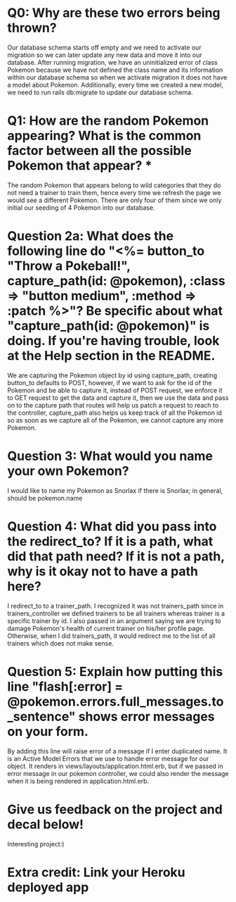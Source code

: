 # Q0: Why are these two errors being thrown?
Our database schema starts off empty and we need to activate our migration so we can later update any new data and move it into our database. After running migration, we have an uninitialized error of class Pokemon because we have not defined the class name and its information within our database schema so when we activate migration it does not have a model about Pokemon. Additionally, every time we created a new model, we need to run rails db:migrate to update our database schema.
# Q1: How are the random Pokemon appearing? What is the common factor between all the possible Pokemon that appear? *
The random Pokemon that appears belong to wild categories that they do not need a trainer to train them, hence every time we refresh the page we would see a different Pokemon. There are only four of them since we only initial our seeding of 4 Pokemon into our database.
# Question 2a: What does the following line do "<%= button_to "Throw a Pokeball!", capture_path(id: @pokemon), :class => "button medium", :method => :patch %>"? Be specific about what "capture_path(id: @pokemon)" is doing. If you're having trouble, look at the Help section in the README.
We are capturing the Pokemon object by id using capture_path, creating button_to defaults to POST, however, if we want to ask for the id of the Pokemon and be able to capture it, instead of POST request, we enforce it to GET request to get the data and capture it, then we use the data and pass on to the capture path that routes will help us patch a request to reach to the controller, capture_path also helps us keep track of all the Pokemon id so as soon as we capture all of the Pokemon, we cannot capture any more Pokemon.
# Question 3: What would you name your own Pokemon?
I would like to name my Pokemon as Snorlax if there is Snorlax; in general, should be pokemon.name
# Question 4: What did you pass into the redirect_to? If it is a path, what did that path need? If it is not a path, why is it okay not to have a path here?
I redirect_to to a trainer_path. I recognized it was not trainers_path since in trainers_controller we defined trainers to be all trainers whereas trainer is a specific trainer by id. I also passed in an argument saying we are trying to damage Pokemon's health of current trainer on his/her profile page. Otherwise, when I did trainers_path, it would redirect me to the list of all trainers which does not make sense.
# Question 5: Explain how putting this line "flash[:error] = @pokemon.errors.full_messages.to_sentence" shows error messages on your form.
By adding this line will raise error of a message if I enter duplicated name. It is an Active Model Errors that we use to handle error message for our object. It renders in views/layouts/application.html.erb, but if we passed in error message in our pokemon controller, we could also render the message when it is being rendered in application.html.erb.
# Give us feedback on the project and decal below!
Interesting project:)
# Extra credit: Link your Heroku deployed app
